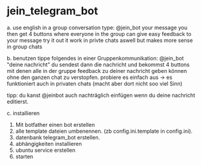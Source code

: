 # jein_telegram_bot

a. use english
in a group conversation type:
@jein_bot your message
you then get 4 buttons where everyone in the group can give easy feedback to your message
try it out it work in privte chats aswell but makes more sense in group chats

b. benutzen
tippe folgendes in einer Gruppenkommunikation:
@jein_bot "deine nachricht"
du sendest dann die nachricht und bekommst 4 buttons mit denen alle in der gruppe feedback zu deiner nachricht geben können
ohne den ganzen chat zu verstopfen.
probiere es einfach aus -> es funktioniert auch in privaten chats (macht aber dort nicht soo viel Sinn)

tipp: du kanst @jeinbot auch nachträglich einfügen wenn du deine nachricht editierst.

c. installieren
1. Mit botfather einen bot erstellen
2. alle template dateien umbenennen. (zb config.ini.template in config.ini). 
3. datenbank telegram_bot erstellen.
4. abhängigkeiten installieren
5. ubuntu service erstellen
6. starten

